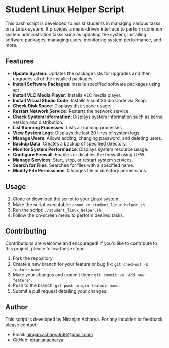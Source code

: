 # Student Linux Helper Script

This bash script is developed to assist students in managing various tasks on a Linux system. It provides a menu-driven interface to perform common system administration tasks such as updating the system, installing software packages, managing users, monitoring system performance, and more.

## Features

- **Update System**: Updates the package lists for upgrades and then upgrades all of the installed packages.
- **Install Software Packages**: Installs specified software packages using `apt`.
- **Install VLC Media Player**: Installs VLC media player.
- **Install Visual Studio Code**: Installs Visual Studio Code via Snap.
- **Check Disk Space**: Displays disk space usage.
- **Restart Network Service**: Restarts the network service.
- **Check System Information**: Displays system information such as kernel version and distribution.
- **List Running Processes**: Lists all running processes.
- **View System Logs**: Displays the last 20 lines of system logs.
- **Manage Users**: Allows adding, changing password, and deleting users.
- **Backup Data**: Creates a backup of specified directory.
- **Monitor System Performance**: Displays system resource usage.
- **Configure Firewall**: Enables or disables the firewall using UFW.
- **Manage Services**: Start, stop, or restart system services.
- **Search for Files**: Searches for files with a specified name.
- **Modify File Permissions**: Changes file or directory permissions.

## Usage

1. Clone or download the script to your Linux system.
2. Make the script executable: `chmod +x student_linux_helper.sh`
3. Run the script: `./student_linux_helper.sh`
4. Follow the on-screen menu to perform desired tasks.

## Contributing

Contributions are welcome and encouraged! If you'd like to contribute to this project, please follow these steps:

1. Fork the repository.
2. Create a new branch for your feature or bug fix: `git checkout -b feature-name`.
3. Make your changes and commit them: `git commit -m 'Add new feature'`.
4. Push to the branch: `git push origin feature-name`.
5. Submit a pull request detailing your changes.

## Author

This script is developed by Niranjan Acharya. For any inquiries or feedback, please contact:
- Email: nirajan.acharya666@gmail.com
- GitHub: [niranjanacharya](https://github.com/NirajanAcharya666)


